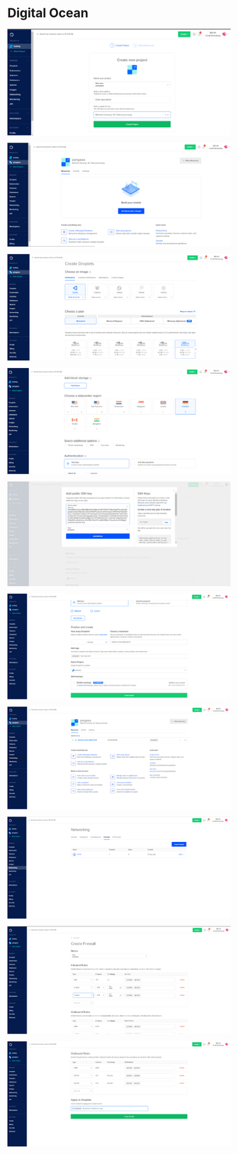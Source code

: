 # Digital Ocean

![](../../../.gitbook/assets/do1.png)

![](../../../.gitbook/assets/do2.png)

![](../../../.gitbook/assets/do3.1.png)

![](../../../.gitbook/assets/do3.2.png)

![](../../../.gitbook/assets/do3.3.png)

![](../../../.gitbook/assets/do3.4.png)

![](../../../.gitbook/assets/do4.png)

![](../../../.gitbook/assets/do5.png)

![](../../../.gitbook/assets/do5.1.png)

![](../../../.gitbook/assets/do5.2.png)

